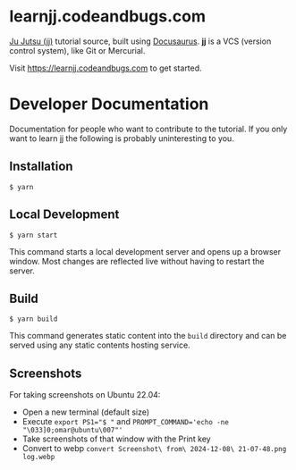 # learnjj.codeandbugs.com

[Ju Jutsu (jj)](https://martinvonz.github.io/jj/latest/) tutorial source, built
using [Docusaurus](https://docusaurus.io/). **jj** is a VCS (version control
system), like Git or Mercurial.

Visit https://learnjj.codeandbugs.com to get started.


# Developer Documentation

Documentation for people who want to contribute to the tutorial. If you only
want to learn jj the following is probably uninteresting to you.

## Installation

```
$ yarn
```

## Local Development

```
$ yarn start
```

This command starts a local development server and opens up a browser window.
Most changes are reflected live without having to restart the server.

## Build

```
$ yarn build
```

This command generates static content into the `build` directory and can be
served using any static contents hosting service.


## Screenshots

For taking screenshots on Ubuntu 22.04:

* Open a new terminal (default size)
* Execute `export PS1="$ "` and `PROMPT_COMMAND='echo -ne "\033]0;omar@ubuntu\007"'`
* Take screenshots of that window with the Print key
* Convert to webp `convert Screenshot\ from\ 2024-12-08\ 21-07-48.png log.webp`
